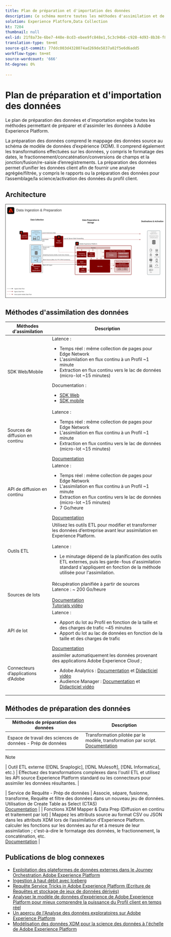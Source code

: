 ```yaml
---
title: Plan de préparation et d'importation des données
description: Ce schéma montre toutes les méthodes d'assimilation et de préparation des données à Adobe Experience Platform.
solution: Experience Platform,Data Collection
kt: 7204
thumbnail: null
exl-id: 21f8a73e-6be7-448e-8cd3-ebee9fc848e1,5c3c94b6-c928-4d93-8b38-f8bd2aad2e68
translation-type: tm+mt
source-git-commit: 77ddc003d4328074ad269de5837a02f5e6d6add5
workflow-type: tm+mt
source-wordcount: '666'
ht-degree: 0%

---
```


# Plan de préparation et d&#39;importation des données

Le plan de préparation des données et d&#39;importation englobe toutes les méthodes permettant de préparer et d&#39;assimiler les données à Adobe Experience Platform.

La préparation des données comprend le mappage des données source au schéma de modèle de données d’expérience (XDM). Il comprend également les transformations effectuées sur les données, y compris le formatage des dates, le fractionnement/concaténation/conversions de champs et la jonction/fusion/re-saisie d’enregistrements. La préparation des données permet d’unifier les données client afin de fournir une analyse agrégée/filtrée, y compris le rapports ou la préparation des données pour l’assemblage/la science/activation des données du profil client.

## Architecture

<img src="assets/dataingest.svg" alt="Architecture de référence pour le plan directeur de préparation des données et d'importation" style="border:1px solid #4a4a4a" />

## Méthodes d&#39;assimilation des données

| Méthodes d&#39;assimilation | Description |
|------------------------------|-----------------------------------------------------------------------------------------------------------------------------------------------------------------------------------------------------------------------------------------------------------------------------------------------------------------------------------------------------------------------------------------------------------------------------------------|
| SDK Web/Mobile | Latence :<ul><li>Temps réel : même collection de pages pour Edge Network</li><li>L&#39;assimilation en flux continu à un Profil ~1 minute</li><li>Extraction en flux continu vers le lac de données (micro-lot ~15 minutes)</ul>Documentation : <ul><li>[SDK Web](https://experienceleague.corp.adobe.com/docs/web-sdk.html)</li><li>[SDK mobile](https://experienceleague.adobe.com/docs/mobile.html?lang=en)</li></ul> |
| Sources de diffusion en continu | Latence :<ul><li>Temps réel : même collection de pages pour Edge Network</li><li>L&#39;assimilation en flux continu à un Profil ~1 minute</li><li>Extraction en flux continu vers le lac de données (micro-lot ~15 minutes)</li></ul>[Documentation](https://experienceleague.adobe.com/docs/experience-platform/sources/home.html?lang=en#connectors) |
| API de diffusion en continu | Latence :<ul><li>Temps réel : même collection de pages pour Edge Network</li><li>L&#39;assimilation en flux continu à un Profil ~1 minute</li><li>Extraction en flux continu vers le lac de données (micro-lot ~15 minutes)</li><li>7 Go/heure</li></ul>[Documentation](https://experienceleague.adobe.com/docs/experience-platform/ingestion/streaming/overview.html?lang=en#what-can-you-do-with-streaming-ingestion%3F) |
| Outils ETL | Utilisez les outils ETL pour modifier et transformer les données d’entreprise avant leur assimilation en Experience Platform.<br><br>Latence :<ul><li>Le minutage dépend de la planification des outils ETL externes, puis les garde-fous d&#39;assimilation standard s&#39;appliquent en fonction de la méthode utilisée pour l&#39;assimilation.</li></ul> |
| Sources de lots | Récupération planifiée à partir de sources<br>Latence : ~ 200 Go/heure<br><br>[Documentation](https://experienceleague.adobe.com/docs/experience-platform/sources/home.html?lang=en#connectors)<br>[Tutorials vidéo](https://experienceleague.adobe.com/docs/platform-learn/tutorials/sources/overview.html) |
| API de lot | Latence :<ul><li>Apport du lot au Profil en fonction de la taille et des charges de trafic ~45 minutes</li><li>Apport du lot au lac de données en fonction de la taille et des charges de trafic</li></ul>[Documentation](https://experienceleague.adobe.com/docs/experience-platform/ingestion/batch/overview.html?lang=en#batch) |
| Connecteurs d’applications d’Adobe | assimiler automatiquement les données provenant des applications Adobe Experience Cloud ;<ul><li>Adobe Analytics : [Documentation](https://experienceleague.adobe.com/docs/experience-platform/sources/connectors/adobe-applications/analytics.html?lang=en#connectors) et [Didacticiel vidéo](https://experienceleague.adobe.com/docs/platform-learn/tutorials/sources/ingest-data-from-adobe-analytics.html)</li><li>Audience Manager : [Documentation](https://experienceleague.adobe.com/docs/experience-platform/sources/connectors/adobe-applications/audience-manager.html?lang=en#connectors) et [Didacticiel vidéo](https://experienceleague.adobe.com/docs/platform-learn/tutorials/sources/ingest-data-from-aam.html)</li></ul> |


## Méthodes de préparation des données

| Méthodes de préparation des données | Description |
|------------------------------------------------------------|------------------------------------------------------------------------------------------------------------------------------------------------------------------------------------------------------------------------------------------------------------------------------------------------|
| Espace de travail des sciences de données - Prép de données | Transformation pilotée par le modèle, transformation par script.<br>[Documentation](https://experienceleague.adobe.com/docs/experience-platform/data-science-workspace/home.html?lang=en) |
>[!NOTE]
>
>| Outil ETL externe ([!DNL Snaplogic], [!DNL Mulesoft], [!DNL Informatica], etc.) | Effectuez des transformations complexes dans l&#39;outil ETL et utilisez les API source Experience Platform standard ou les connecteurs pour assimiler les données résultantes.                                                                                                                                                               |

| Service de Requête - Prép de données                                  | Associe, sépare, fusionne, transforme, Requête et filtre des données dans un nouveau jeu de données. Utilisation de Create Table as Select (CTAS) <br>[Documentation](https://experienceleague.adobe.com/docs/experience-platform/query/home.html?lang=en#sql)                                                                       |
| Fonctions XDM Mapper &amp; Data Prep (Diffusion en continu et traitement par lot)     | Mappez les attributs source au format CSV ou JSON dans les attributs XDM lors de l’assimilation d’Experience Platform.<br>calculer les fonctions sur les données au fur et à mesure de leur assimilation ; c&#39;est-à-dire le formatage des données, le fractionnement, la concaténation, etc.<br>[Documentation](https://experienceleague.adobe.com/docs/experience-platform/data-prep/home.html?lang=en) |

## Publications de blog connexes

* [Exploitation des plateformes de données externes dans le Journey Orchestration Adobe Experience Platform](https://medium.com/adobetech/leveraging-external-data-platforms-in-adobe-experience-platform-journey-orchestration-54fc6134fe17?source=your_stories_page-------------------------------------)
* [Ingestion à haut débit avec Iceberg](https://medium.com/adobetech/high-throughput-ingestion-with-iceberg-ccf7877a413f?source=your_stories_page-------------------------------------)
* [Requête Service Tricks in Adobe Experience Platform (Ecriture de Requêtes et stockage de jeux de données dérivés)](https://medium.com/adobetech/query-service-tricks-in-adobe-experience-platform-writing-queries-and-storing-derived-datasets-eaee0d6d683e?source=your_stories_page-------------------------------------)
* [Analyser le modèle de données d’expérience de Adobe Experience Platform pour mieux comprendre la puissance du Profil client en temps réel](https://medium.com/adobetech/digging-into-adobe-experience-platforms-experience-data-model-to-more-fully-understand-the-power-3e109271e04f?source=your_stories_page-------------------------------------)
* [Un aperçu de l&#39;Analyse des données exploratoires sur Adobe Experience Platform](https://medium.com/adobetech/an-introductory-look-at-exploratory-data-analysis-on-adobe-experience-platform-1bfce7501d9a?source=your_stories_page-------------------------------------)
* [Modélisation des données XDM pour la science des données à l&#39;échelle de Adobe Experience Platform](https://medium.com/adobetech/modeling-xdm-data-for-data-science-at-scale-on-adobe-experience-platform-222bb2a6dbf7?source=your_stories_page-------------------------------------)
